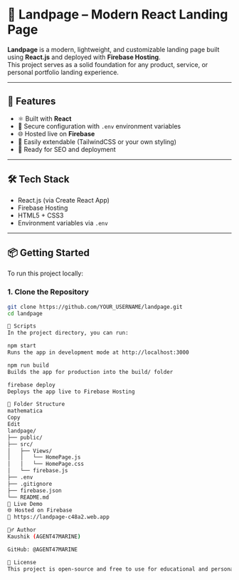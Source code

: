 # 🚀 Landpage – Modern React Landing Page

**Landpage** is a modern, lightweight, and customizable landing page built using **React.js** and deployed with **Firebase Hosting**.  
This project serves as a solid foundation for any product, service, or personal portfolio landing experience.

---

## 🌟 Features

- ⚛️ Built with **React**
- 🔐 Secure configuration with `.env` environment variables
- 🌐 Hosted live on **Firebase**
- 🎨 Easily extendable (TailwindCSS or your own styling)
- 🚀 Ready for SEO and deployment

---

## 🛠️ Tech Stack

- React.js (via Create React App)
- Firebase Hosting
- HTML5 + CSS3
- Environment variables via `.env`

---

## 📦 Getting Started

To run this project locally:

### 1. Clone the Repository

```bash
git clone https://github.com/YOUR_USERNAME/landpage.git
cd landpage

🚀 Scripts
In the project directory, you can run:

npm start
Runs the app in development mode at http://localhost:3000

npm run build
Builds the app for production into the build/ folder

firebase deploy
Deploys the app live to Firebase Hosting

📁 Folder Structure
mathematica
Copy
Edit
landpage/
├── public/
├── src/
│   ├── Views/
│   │   └── HomePage.js
│   │   └── HomePage.css
│   └── firebase.js
├── .env
├── .gitignore
├── firebase.json
└── README.md
📡 Live Demo
🌐 Hosted on Firebase
🔗 https://landpage-c48a2.web.app

🙋‍♂️ Author
Kaushik (AGENT47MARINE)

GitHub: @AGENT47MARINE

📜 License
This project is open-source and free to use for educational and personal projects.
